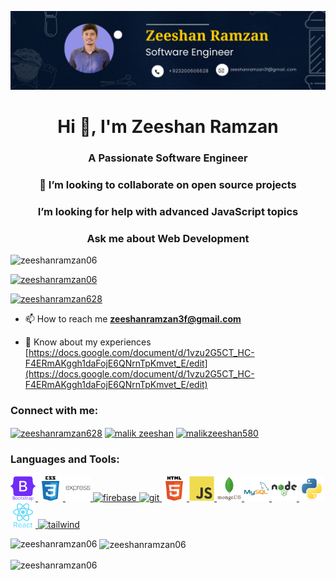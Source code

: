![logo](https://github.com/ZeeshanRamzan06/ZeeshanRamzan/blob/main/Blockchain%20%26%20Web3.0.png)
<h1 align="center">Hi 👋, I'm Zeeshan Ramzan</h1>

<h3 align="center">A Passionate Software Engineer</h3>
<h3 align="center">👯 I’m looking to collaborate on open source projects</h3>
<h3 align="center">I’m looking for help with advanced JavaScript topics</h3>
<h3 align="center">Ask me about Web Development</h3>

<p align="left"> <img src="https://komarev.com/ghpvc/?username=zeeshanramzan06&label=Profile%20views&color=0e75b6&style=flat" alt="zeeshanramzan06" /> </p>

<p align="left"> <a href="https://github.com/ryo-ma/github-profile-trophy"><img src="https://github-profile-trophy.vercel.app/?username=zeeshanramzan06" alt="zeeshanramzan06" /></a> </p>

<p align="left"> <a href="https://twitter.com/zeeshanramzan628" target="blank"><img src="https://img.shields.io/twitter/follow/zeeshanramzan628?logo=twitter&style=for-the-badge" alt="zeeshanramzan628" /></a> </p>

- 📫 How to reach me **zeeshanramzan3f@gmail.com**

- 📄 Know about my experiences [https://docs.google.com/document/d/1vzu2G5CT_HC-F4ERmAKggh1daFojE6QNrnTpKmvet_E/edit](https://docs.google.com/document/d/1vzu2G5CT_HC-F4ERmAKggh1daFojE6QNrnTpKmvet_E/edit)

<h3 align="left">Connect with me:</h3>
<p align="left">
<a href="https://twitter.com/zeeshanramzan628" target="blank"><img align="center" src="https://raw.githubusercontent.com/rahuldkjain/github-profile-readme-generator/master/src/images/icons/Social/twitter.svg" alt="zeeshanramzan628" height="30" width="40" /></a>
<a href="https://fb.com/malik zeeshan" target="blank"><img align="center" src="https://raw.githubusercontent.com/rahuldkjain/github-profile-readme-generator/master/src/images/icons/Social/facebook.svg" alt="malik zeeshan" height="30" width="40" /></a>
<a href="https://instagram.com/malikzeeshan580" target="blank"><img align="center" src="https://raw.githubusercontent.com/rahuldkjain/github-profile-readme-generator/master/src/images/icons/Social/instagram.svg" alt="malikzeeshan580" height="30" width="40" /></a>
</p>

<h3 align="left">Languages and Tools:</h3>
<p align="left"> <a href="https://getbootstrap.com" target="_blank" rel="noreferrer"> <img src="https://raw.githubusercontent.com/devicons/devicon/master/icons/bootstrap/bootstrap-plain-wordmark.svg" alt="bootstrap" width="40" height="40"/> </a> <a href="https://www.w3schools.com/css/" target="_blank" rel="noreferrer"> <img src="https://raw.githubusercontent.com/devicons/devicon/master/icons/css3/css3-original-wordmark.svg" alt="css3" width="40" height="40"/> </a> <a href="https://expressjs.com" target="_blank" rel="noreferrer"> <img src="https://raw.githubusercontent.com/devicons/devicon/master/icons/express/express-original-wordmark.svg" alt="express" width="40" height="40"/> </a> <a href="https://firebase.google.com/" target="_blank" rel="noreferrer"> <img src="https://www.vectorlogo.zone/logos/firebase/firebase-icon.svg" alt="firebase" width="40" height="40"/> </a> <a href="https://git-scm.com/" target="_blank" rel="noreferrer"> <img src="https://www.vectorlogo.zone/logos/git-scm/git-scm-icon.svg" alt="git" width="40" height="40"/> </a> <a href="https://www.w3.org/html/" target="_blank" rel="noreferrer"> <img src="https://raw.githubusercontent.com/devicons/devicon/master/icons/html5/html5-original-wordmark.svg" alt="html5" width="40" height="40"/> </a> <a href="https://developer.mozilla.org/en-US/docs/Web/JavaScript" target="_blank" rel="noreferrer"> <img src="https://raw.githubusercontent.com/devicons/devicon/master/icons/javascript/javascript-original.svg" alt="javascript" width="40" height="40"/> </a> <a href="https://www.mongodb.com/" target="_blank" rel="noreferrer"> <img src="https://raw.githubusercontent.com/devicons/devicon/master/icons/mongodb/mongodb-original-wordmark.svg" alt="mongodb" width="40" height="40"/> </a> <a href="https://www.mysql.com/" target="_blank" rel="noreferrer"> <img src="https://raw.githubusercontent.com/devicons/devicon/master/icons/mysql/mysql-original-wordmark.svg" alt="mysql" width="40" height="40"/> </a> <a href="https://nodejs.org" target="_blank" rel="noreferrer"> <img src="https://raw.githubusercontent.com/devicons/devicon/master/icons/nodejs/nodejs-original-wordmark.svg" alt="nodejs" width="40" height="40"/> </a> <a href="https://www.python.org" target="_blank" rel="noreferrer"> <img src="https://raw.githubusercontent.com/devicons/devicon/master/icons/python/python-original.svg" alt="python" width="40" height="40"/> </a> <a href="https://reactjs.org/" target="_blank" rel="noreferrer"> <img src="https://raw.githubusercontent.com/devicons/devicon/master/icons/react/react-original-wordmark.svg" alt="react" width="40" height="40"/> </a> <a href="https://tailwindcss.com/" target="_blank" rel="noreferrer"> <img src="https://www.vectorlogo.zone/logos/tailwindcss/tailwindcss-icon.svg" alt="tailwind" width="40" height="40"/> </a> </p>

<p><img align="left" src="https://github-readme-stats.vercel.app/api/top-langs?username=zeeshanramzan06&show_icons=true&locale=en&layout=compact" alt="zeeshanramzan06" /></p>

<p>&nbsp;<img align="center" src="https://github-readme-stats.vercel.app/api?username=zeeshanramzan06&show_icons=true&locale=en" alt="zeeshanramzan06" /></p>

<p><img align="center" src="https://github-readme-streak-stats.herokuapp.com/?user=zeeshanramzan06&" alt="zeeshanramzan06" /></p>
